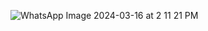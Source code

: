 ![WhatsApp Image 2024-03-16 at 2 11 21 PM](https://github.com/mdiaz100/Practica/assets/124297233/c294e9e8-45eb-4deb-9feb-0cd6935ca998)
